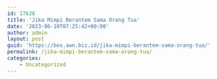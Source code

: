 ```yaml
---
id: 17628
title: 'Jika Mimpi Berantem Sama Orang Tua'
date: '2023-06-10T07:25:42+00:00'
author: admin
layout: post
guid: 'https://bos.awn.biz.id/jika-mimpi-berantem-sama-orang-tua/'
permalink: /jika-mimpi-berantem-sama-orang-tua/
categories:
    - Uncategorized
---
```


